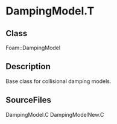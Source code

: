 # DampingModel.T 
## Class
Foam::DampingModel

## Description
Base class for collisional damping models.

## SourceFiles
DampingModel.C
DampingModelNew.C

